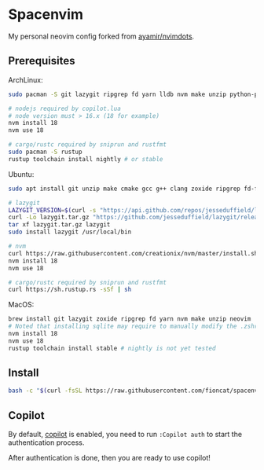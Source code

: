# Spacenvim

My personal neovim config forked from [ayamir/nvimdots](https://github.com/ayamir/nvimdots).

## Prerequisites

ArchLinux:

```bash
sudo pacman -S git lazygit ripgrep fd yarn lldb nvm make unzip python-pynvim fzf

# nodejs required by copilot.lua
# node version must > 16.x (18 for example)
nvm install 18
nvm use 18

# cargo/rustc required by sniprun and rustfmt
sudo pacman -S rustup
rustup toolchain install nightly # or stable
```

Ubuntu:

```bash
sudo apt install git unzip make cmake gcc g++ clang zoxide ripgrep fd-find yarn lldb python3-pip  python3-venv

# lazygit
LAZYGIT_VERSION=$(curl -s "https://api.github.com/repos/jesseduffield/lazygit/releases/latest" | grep -Po '"tag_name": "v\K[^"]*')
curl -Lo lazygit.tar.gz "https://github.com/jesseduffield/lazygit/releases/latest/download/lazygit_${LAZYGIT_VERSION}_Linux_x86_64.tar.gz"
tar xf lazygit.tar.gz lazygit
sudo install lazygit /usr/local/bin

# nvm
curl https://raw.githubusercontent.com/creationix/nvm/master/install.sh | bash
nvm install 18
nvm use 18

# cargo/rustc required by sniprun and rustfmt
curl https://sh.rustup.rs -sSf | sh
```

MacOS:

```bash
brew install git lazygit zoxide ripgrep fd yarn nvm make unzip neovim
# Noted that installing sqlite may require to manually modify the .zshrc file (follow the instruction shown with brew when installing)
nvm install 18
nvm use 18
rustup toolchain install stable # nightly is not yet tested
```

## Install

```bash
bash -c "$(curl -fsSL https://raw.githubusercontent.com/fioncat/spacenvim/HEAD/scripts/install.sh)"
```

## Copilot

By default, [copilot](https://github.com/features/copilot) is enabled, you need to run `:Copilot auth` to start the authentication process.

After authentication is done, then you are ready to use copilot!
